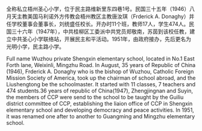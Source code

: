 全称私立梧州圣心小学，位于民主路维新里东四巷1号。民国三十五年（1946）八月天主教美国马利诺外方传教会梧州教区主教唐汝琪（Frderick A. Donaghy）并任学校董事会董事长，刘统盛任校长。开办时11个班，教师17人，学生474人。民国三十六年（1947年），中共桂柳区工委派中共党员郑敬南，苏茵到该校任教，建立中共圣心小学联络站，开展民主和平活动。1951年，由政府接办，先后更名为光明小学，民主路小学。

Full name Wuzhou private Shengxin elementary school, located in No.1 East Forth lane, Weixinli, Mingzhu Road. In August, 35 years of Republic of China (1946), Frderick A. Donaghy who is the bishop of Wuzhou, Catholic Foreign Mission Society of America, took up the chairman of school abroad, and the Liushengtong be the schoolmaster. It started with 11 classes, 7 teachers and 474 students.36 years of republic of China(1947), Zhengjingnan and Suyin, the members of CCP were send to the school to be taught by the Guiliu district committee of CCP, establishing the liaion office of CCP in Shengxin elementary school and developing democracy and peace activities. In 1951, it was renamed one after to another to Guangming and Mingzhu elementary school.
